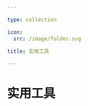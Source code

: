 ```yaml
---

type: collection

icon:
  src: /image/folder.svg

title: 实用工具

---
```


# 实用工具

<ShowBreadcrumb />

<ShowResources />
